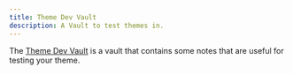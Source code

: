 ```yaml
---
title: Theme Dev Vault
description: A Vault to test themes in.
---
```


The [Theme Dev Vault](https://github.com/obsidian-community/theme-dev-vault) is a vault that contains some notes that are useful for testing your theme.